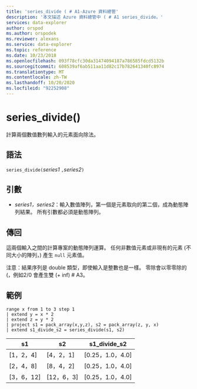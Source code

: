 ```yaml
---
title: 'series_divide ( # A1-Azure 資料總管'
description: '本文描述 Azure 資料總管中 ( # A1 series_divide。'
services: data-explorer
author: orspod
ms.author: orspodek
ms.reviewer: alexans
ms.service: data-explorer
ms.topic: reference
ms.date: 10/23/2018
ms.openlocfilehash: 093f78cfc30da31474094187a786585fdcd5132b
ms.sourcegitcommit: 608539af6ab511aa11d82c17b782641340fc8974
ms.translationtype: MT
ms.contentlocale: zh-TW
ms.lasthandoff: 10/20/2020
ms.locfileid: "92252908"
---
```

# <a name="series_divide"></a>series_divide()

計算兩個數值數列輸入的元素面向除法。

## <a name="syntax"></a>語法

`series_divide(`*series1* `,`*series2*`)`

## <a name="arguments"></a>引數

* *series1，series2*：輸入數值陣列，第一個是元素取向的第二個，成為動態陣列結果。 所有引數都必須是動態陣列。 

## <a name="returns"></a>傳回

這兩個輸入之間的計算專案的動態陣列運算。 任何非數值元素或非現有的元素 (不同大小的陣列，) 產生 `null` 元素值。

注意：結果序列是 double 類型，即使輸入是整數也是一樣。 零除會以零零除的 (，例如2/0 會產生雙 (+ inf) # A3。

## <a name="example"></a>範例

<!-- csl: https://help.kusto.windows.net:443/Samples -->
```kusto
range x from 1 to 3 step 1
| extend y = x * 2
| extend z = y * 2
| project s1 = pack_array(x,y,z), s2 = pack_array(z, y, x)
| extend s1_divide_s2 = series_divide(s1, s2)
```

|s1         |s2|        s1_divide_s2|
|---|---|---|
|[1，2，4]    |[4，2，1]|   [0.25，1.0，4.0]|
|[2，4，8]    |[8，4，2]|   [0.25，1.0，4.0]|
|[3，6，12]   |[12，6，3]|  [0.25，1.0，4.0]|
